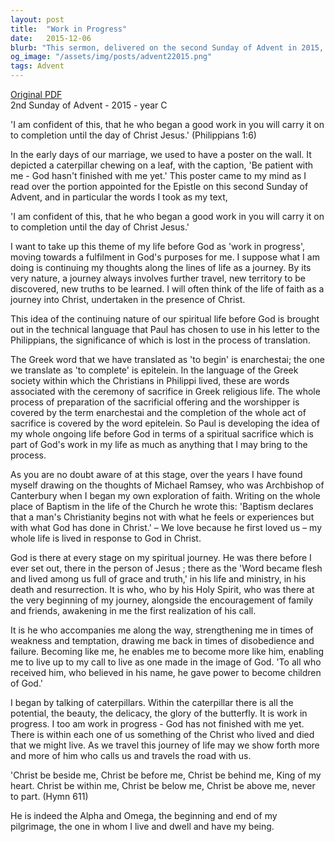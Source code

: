 ```yaml
---
layout: post
title:  "Work in Progress"
date:   2015-12-06
blurb: "This sermon, delivered on the second Sunday of Advent in 2015, explores the theme of life as a 'work in progress' under God's guidance. Drawing on the words of Philippians 1:6, the sermon underscores the continuous nature of our spiritual journey, likening it to a sacrificial offering in progress. It emphasizes that God is present at every stage of this journey, guiding us towards becoming more like Him."
og_image: "/assets/img/posts/advent22015.png"
tags: Advent
---
```

[Original PDF](/assets/pdf/advent22015.pdf)    
2nd Sunday of Advent - 2015 - year C

'I am confident of this, that he who began a good work in you will carry it on to completion until the day of Christ Jesus.' (Philippians 1:6)

In the early days of our marriage, we used to have a poster on the wall. It depicted a caterpillar chewing on a leaf, with the caption, 'Be patient with me - God hasn't finished with me yet.' This poster came to my mind as I read over the portion appointed for the Epistle on this second Sunday of Advent, and in particular the words I took as my text,

'I am confident of this, that he who began a good work in you will carry it on to completion until the day of Christ Jesus.'

I want to take up this theme of my life before God as 'work in progress', moving towards a fulfilment in God's purposes for me. I suppose what I am doing is continuing my thoughts along the lines of life as a journey. By its very nature, a journey always involves further travel, new territory to be discovered, new truths to be learned. I will often think of the life of faith as a journey into Christ, undertaken in the presence of Christ.

This idea of the continuing nature of our spiritual life before God is brought out in the technical language that Paul has chosen to use in his letter to the Philippians, the significance of which is lost in the process of translation.

The Greek word that we have translated as 'to begin' is enarchestai; the one we translate as 'to complete' is epitelein. In the language of the Greek society within which the Christians in Philippi lived, these are words associated with the ceremony of sacrifice in Greek religious life. The whole process of preparation of the sacrificial offering and the worshipper is covered by the term enarchestai and the completion of the whole act of sacrifice is covered by the word epitelein. So Paul is developing the idea of my whole ongoing life before God in terms of a spiritual sacrifice which is part of God's work in my life as much as anything that I may bring to the process.

As you are no doubt aware of at this stage, over the years I have found myself drawing on the thoughts of Michael Ramsey, who was Archbishop of Canterbury when I began my own exploration of faith. Writing on the whole place of Baptism in the life of the Church he wrote this: 'Baptism declares that a man's Christianity begins not with what he feels or experiences but with what God has done in Christ.' – We love because he first loved us – my whole life is lived in response to God in Christ.

God is there at every stage on my spiritual journey. He was there before I ever set out, there in the person of Jesus ; there as the 'Word became flesh and lived among us full of grace and truth,' in his life and ministry, in his death and resurrection. It is who, who by his Holy Spirit, who was there at the very beginning of my journey, alongside the encouragement of family and friends, awakening in me the first realization of his call.

It is he who accompanies me along the way, strengthening me in times of weakness and temptation, drawing me back in times of disobedience and failure. Becoming like me, he enables me to become more like him, enabling me to live up to my call to live as one made in the image of God. 'To all who received him, who believed in his name, he gave power to become children of God.'

I began by talking of caterpillars. Within the caterpillar there is all the potential, the beauty, the delicacy, the glory of the butterfly. It is work in progress. I too am work in progress - God has not finished with me yet. There is within each one of us something of the Christ who lived and died that we might live. As we travel this journey of life may we show forth more and more of him who calls us and travels the road with us.

'Christ be beside me,
Christ be before me,
Christ be behind me,
King of my heart.
Christ be within me,
Christ be below me,
Christ be above me,
never to part. (Hymn 611)

He is indeed the Alpha and Omega, the beginning and end of my pilgrimage, the one in whom I live and dwell and have my being.
